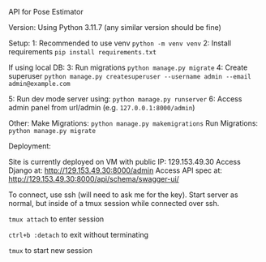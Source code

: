 API for Pose Estimator

Version:
Using Python 3.11.7 (any similar version should be fine)

Setup:
1: Recommended to use venv `python -m venv venv`
2: Install requirements `pip install requirements.txt`

If using local DB:
3: Run migrations `python manage.py migrate`
4: Create superuser `python manage.py createsuperuser --username admin --email admin@example.com`

5: Run dev mode server using: `python manage.py runserver`
6: Access admin panel from url/admin (e.g. `127.0.0.1:8000/admin`)

Other:
    Make Migrations: `python manage.py makemigrations`
    Run Migrations: `python manage.py migrate`

Deployment:

Site is currently deployed on VM with public IP: 129.153.49.30
Access Django at: http://129.153.49.30:8000/admin
Access API spec at: http://129.153.49.30:8000/api/schema/swagger-ui/

To connect, use ssh (will need to ask me for the key).
Start server as normal, but inside of a tmux session while connected over ssh.

`tmux attach` to enter session

`ctrl+b :detach` to exit without terminating

`tmux` to start new session
